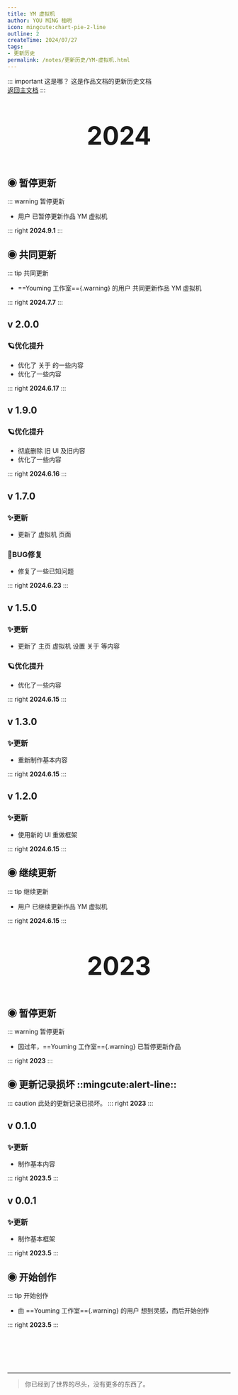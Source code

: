 ```yaml
---
title: YM 虚拟机
author: YOU MING 柚明
icon: mingcute:chart-pie-2-line
outline: 2
createTime: 2024/07/27
tags:
- 更新历史
permalink: /notes/更新历史/YM-虚拟机.html
---
```


::: important 这是哪？
这是作品文档的更新历史文档  
[返回主文档](/notes/YM-虚拟机.html)
:::

<div style="text-align: center; ">
    <p style="font-size: 56px; font-weight: 650; margin-top: 60px">2024</p>
</div>


## ◉ 暂停更新
::: warning 暂停更新
- 用户 <Badge text="柚明" type="tip" /> 已暂停更新作品 YM 虚拟机

::: right
**2024.9.1**
:::


## ◉ 共同更新
::: tip 共同更新
- ==Youming 工作室=={.warning} 的用户 <Badge text="某团一笑" type="info" /> 共同更新作品  YM 虚拟机 

::: right
**2024.7.7**
:::


## v 2.0.0 <Badge text="内测版" type="danger" />
### 🪐优化提升

- 优化了 关于 的一些内容
- 优化了一些内容

::: right
**2024.6.17**
:::


## v 1.9.0 <Badge text="内测版" type="danger" />
### 🪐优化提升

- 彻底删除 旧 UI 及旧内容
- 优化了一些内容

::: right
**2024.6.16**
:::


## v 1.7.0 <Badge text="内测版" type="danger" />
### ✨更新

- 更新了 虚拟机 页面

### 🐛BUG修复
- 修复了一些已知问题

::: right
**2024.6.23**
:::


## v 1.5.0 <Badge text="内测版" type="danger" />
### ✨更新

- 更新了 主页   虚拟机   设置   关于 等内容

### 🪐优化提升

- 优化了一些内容

::: right
**2024.6.15**
:::


## v 1.3.0 <Badge text="内测版" type="danger" />
### ✨更新

- 重新制作基本内容

::: right
**2024.6.15**
:::


## v 1.2.0 <Badge text="内测版" type="danger" />
### ✨更新

- 使用新的 UI 重做框架

::: right
**2024.6.15**
:::


## ◉ 继续更新
::: tip 继续更新
- 用户 <Badge text="柚明" type="tip" /> 已继续更新作品  YM 虚拟机 

::: right
**2024.6.15**
:::


<div style="text-align: center; ">
    <p style="font-size: 56px; font-weight: 650; margin-top: 60px">2023</p>
</div>


## ◉ 暂停更新
::: warning 暂停更新
- 因过年，==Youming 工作室=={.warning} 已暂停更新作品

::: right
**2023**
:::


## ◉ 更新记录损坏 ::mingcute:alert-line::
::: caution 此处的更新记录已损坏。
::: right
**2023**
:::


## v 0.1.0 <Badge text="内测版" type="danger" />
### ✨更新

- 制作基本内容

::: right
**2023.5**
:::


## v 0.0.1 <Badge text="内测版" type="danger" />
### ✨更新

- 制作基本框架

::: right
**2023.5**
:::


## ◉ 开始创作
::: tip 开始创作
- 由 ==Youming 工作室=={.warning} 的用户 <Badge text="柚明" type="tip" /> 想到灵感，而后开始创作

::: right
**2023.5**
:::

<p style="margin-top: 100px"></p>

---

> 你已经到了世界的尽头，没有更多的东西了。